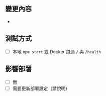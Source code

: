 ## 變更內容
-

## 測試方式
- [ ] 本地 `npm start` 或 Docker 跑通 `/` 與 `/health`

## 影響部署
- [ ] 無
- [ ] 需要更新部署設定（請說明）

